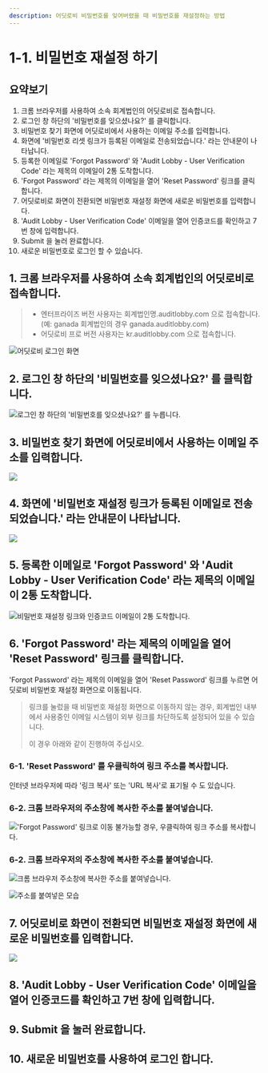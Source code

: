 ```yaml
---
description: 어딧로비 비밀번호를 잊어버렸을 때 비밀번호를 재설정하는 방법
---
```


# 1-1. 비밀번호 재설정 하기

## 요약보기  

1. 크롬 브라우저를 사용하여 소속 회계법인의 어딧로비로 접속합니다. 
2. 로그인 창 하단의 '비밀번호를 잊으셨나요?' 를 클릭합니다. 
3. 비밀번호 찾기 화면에 어딧로비에서 사용하는 이메일 주소를 입력합니다. 
4. 화면에  '비밀번호 리셋 링크가 등록된 이메일로 전송되었습니다.' 라는 안내문이 나타납니다.
5. 등록한 이메일로 'Forgot Password' 와 'Audit Lobby - User Verification Code' 라는 제목의 이메일이 2통 도착합니다. 
6. 'Forgot Password' 라는 제목의 이메일을 열어 'Reset Password' 링크를 클릭합니다. 
7. 어딧로비로 화면이 전환되면 비밀번호 재설정 화면에 새로운 비밀번호를 입력합니다. 
8. 'Audit Lobby - User Verification Code' 이메일을 열어 인증코드를 확인하고 7번 창에 입력합니다. 
9. Submit 을 눌러 완료합니다. 
10. 새로운 비밀번호로 로그인 할 수 있습니다. 

## 1. 크롬 브라우저를 사용하여 소속 회계법인의 어딧로비로 접속합니다. 

> * 엔터프라이즈 버전 사용자는 회계법인명.auditlobby.com 으로 접속합니다. \(예: ganada 회계법인의 경우 ganada.auditlobby.com\)  
> * 어딧로비 프로 버전 사용자는 kr.auditlobby.com 으로 접속합니다.

![&#xC5B4;&#xB527;&#xB85C;&#xBE44; &#xB85C;&#xADF8;&#xC778; &#xD654;&#xBA74;](../../../.gitbook/assets/screen-shot-2019-04-13-at-9.55.46-am.jpg)

## 2. 로그인 창 하단의 '비밀번호를 잊으셨나요?' 를 클릭합니다. 

![&#xB85C;&#xADF8;&#xC778; &#xCC3D; &#xD558;&#xB2E8;&#xC758; &apos;&#xBE44;&#xBC00;&#xBC88;&#xD638;&#xB97C; &#xC78A;&#xC73C;&#xC168;&#xB098;&#xC694;?&apos; &#xB97C; &#xB204;&#xB985;&#xB2C8;&#xB2E4;.  ](../../../.gitbook/assets/resetpw.jpg)

## 3. 비밀번호 찾기 화면에 어딧로비에서 사용하는 이메일 주소를 입력합니다. 

![](../../../.gitbook/assets/screen-shot-2019-04-13-at-10.00.53-am.jpg)

## 4. 화면에  '비밀번호 재설정 링크가 등록된 이메일로 전송되었습니다.' 라는 안내문이 나타납니다.

![](../../../.gitbook/assets/screen-shot-2019-04-13-at-10.01.06-am.jpg)

## 5. 등록한 이메일로 'Forgot Password' 와 'Audit Lobby - User Verification Code' 라는 제목의 이메일이 2통 도착합니다. 

![&#xBE44;&#xBC00;&#xBC88;&#xD638; &#xC7AC;&#xC124;&#xC815; &#xB9C1;&#xD06C;&#xC640; &#xC778;&#xC99D;&#xCF54;&#xB4DC; &#xC774;&#xBA54;&#xC77C;&#xC774; 2&#xD1B5; &#xB3C4;&#xCC29;&#xD569;&#xB2C8;&#xB2E4;. ](../../../.gitbook/assets/image%20%2864%29.png)

## 6. 'Forgot Password' 라는 제목의 이메일을 열어 'Reset Password' 링크를 클릭합니다. 

'Forgot Password' 라는 제목의 이메일을 열어 'Reset Password' 링크를 누르면 어딧로비 비밀번호 재설정 화면으로 이동됩니다. 

> 링크를 눌렀을 때 비밀번호 재설정 화면으로 이동하지 않는 경우, 회계법인 내부에서 사용중인 이메일 시스템이 외부 링크를 차단하도록 설정되어 있을 수 있습니다. 
>
> 이 경우 아래와 같이 진행하여 주십시오.

### 6-1. 'Reset Password' 를 우클릭하여 링크 주소를 복사합니다. 

인터넷 브라우저에 따라 '링크 복사' 또는 'URL 복사'로 표기될 수 도 있습니다. 

### 6-2. 크롬 브라우저의 주소창에 복사한 주소를 붙여넣습니다. 

![&apos;Forgot Password&apos; &#xB9C1;&#xD06C;&#xB85C; &#xC774;&#xB3D9; &#xBD88;&#xAC00;&#xB2A5;&#xD560; &#xACBD;&#xC6B0;, &#xC6B0;&#xD074;&#xB9AD;&#xD558;&#xC5EC; &#xB9C1;&#xD06C; &#xC8FC;&#xC18C;&#xB97C; &#xBCF5;&#xC0AC;&#xD569;&#xB2C8;&#xB2E4;. ](../../../.gitbook/assets/image%20%2877%29.png)

### 6-2. 크롬 브라우저의 주소창에 복사한 주소를 붙여넣습니다. 

![&#xD06C;&#xB86C; &#xBE0C;&#xB77C;&#xC6B0;&#xC800; &#xC8FC;&#xC18C;&#xCC3D;&#xC5D0; &#xBCF5;&#xC0AC;&#xD55C; &#xC8FC;&#xC18C;&#xB97C; &#xBD99;&#xC5EC;&#xB123;&#xC2B5;&#xB2C8;&#xB2E4;. ](../../../.gitbook/assets/image%20%28181%29.png)

![&#xC8FC;&#xC18C;&#xB97C; &#xBD99;&#xC5EC;&#xB123;&#xC740; &#xBAA8;&#xC2B5; ](../../../.gitbook/assets/image%20%28126%29.png)

## 7. 어딧로비로 화면이 전환되면 비밀번호 재설정 화면에 새로운 비밀번호를 입력합니다. 

![](../../../.gitbook/assets/screen-shot-2019-04-16-at-8.06.29-am.jpg)

## 8. 'Audit Lobby - User Verification Code' 이메일을 열어 인증코드를 확인하고 7번 창에 입력합니다. 

## 9. Submit 을 눌러 완료합니다. 

## 10. 새로운 비밀번호를 사용하여 로그인 합니다. 

